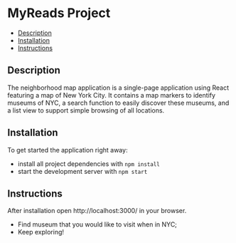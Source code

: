 # MyReads Project
* [Description](#Description)
* [Installation](#Installation)
* [Instructions](#Instructions)

## Description

 The neighborhood map application is a single-page application using React featuring a map of New York City. It contains a map markers to identify museums of NYC, a search function to easily discover these museums, and a list view to support simple browsing of all locations. 

## Installation

To get started the application right away: 

* install all project dependencies with `npm install`
* start the development server with `npm start`

## Instructions

After installation open http://localhost:3000/ in your browser.
* Find museum that you would like to visit when in NYC;
* Keep exploring!


